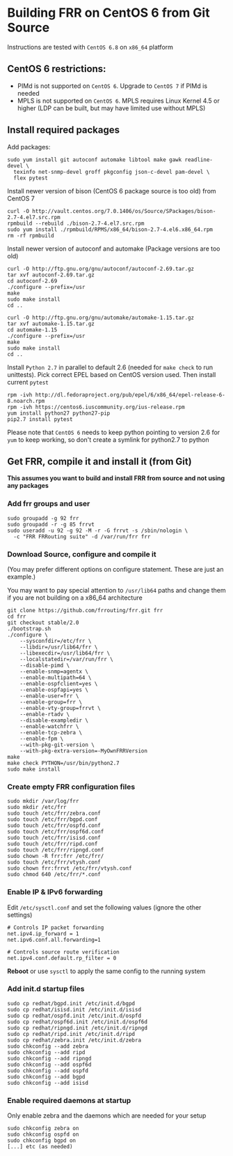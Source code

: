 Building FRR on CentOS 6 from Git Source
========================================

Instructions are tested with `CentOS 6.8` on `x86_64` platform

CentOS 6 restrictions:
----------------------

- PIMd is not supported on `CentOS 6`. Upgrade to `CentOS 7` if PIMd is 
  needed
- MPLS is not supported on `CentOS 6`. MPLS requires Linux Kernel 4.5 or 
  higher (LDP can be built, but may have limited use without MPLS)

Install required packages
-------------------------

Add packages:

    sudo yum install git autoconf automake libtool make gawk readline-devel \
      texinfo net-snmp-devel groff pkgconfig json-c-devel pam-devel \
      flex pytest

Install newer version of bison (CentOS 6 package source is too old) from 
CentOS 7

    curl -O http://vault.centos.org/7.0.1406/os/Source/SPackages/bison-2.7-4.el7.src.rpm
    rpmbuild --rebuild ./bison-2.7-4.el7.src.rpm
    sudo yum install ./rpmbuild/RPMS/x86_64/bison-2.7-4.el6.x86_64.rpm
    rm -rf rpmbuild

Install newer version of autoconf and automake (Package versions are too old)

    curl -O http://ftp.gnu.org/gnu/autoconf/autoconf-2.69.tar.gz
    tar xvf autoconf-2.69.tar.gz
    cd autoconf-2.69
    ./configure --prefix=/usr
    make
    sudo make install
    cd ..
    
    curl -O http://ftp.gnu.org/gnu/automake/automake-1.15.tar.gz
    tar xvf automake-1.15.tar.gz
    cd automake-1.15
    ./configure --prefix=/usr
    make
    sudo make install
    cd ..

Install `Python 2.7` in parallel to default 2.6 (needed for `make check` to 
run unittests). 
Pick correct EPEL based on CentOS version used. Then install current `pytest`

    rpm -ivh http://dl.fedoraproject.org/pub/epel/6/x86_64/epel-release-6-8.noarch.rpm
    rpm -ivh https://centos6.iuscommunity.org/ius-release.rpm
    yum install python27 python27-pip
    pip2.7 install pytest

Please note that `CentOS 6` needs to keep python pointing to version 2.6 
for `yum` to keep working, so don't create a symlink for python2.7 to python
    
Get FRR, compile it and install it (from Git)
---------------------------------------------

**This assumes you want to build and install FRR from source and not using 
any packages**

### Add frr groups and user

    sudo groupadd -g 92 frr
    sudo groupadd -r -g 85 frrvt
    sudo useradd -u 92 -g 92 -M -r -G frrvt -s /sbin/nologin \
      -c "FRR FRRouting suite" -d /var/run/frr frr

### Download Source, configure and compile it
(You may prefer different options on configure statement. These are just 
an example.)

You may want to pay special attention to `/usr/lib64` paths and change 
them if you are not building on a x86_64 architecture

    git clone https://github.com/frrouting/frr.git frr
    cd frr
    git checkout stable/2.0
    ./bootstrap.sh
    ./configure \
        --sysconfdir=/etc/frr \
        --libdir=/usr/lib64/frr \
        --libexecdir=/usr/lib64/frr \
        --localstatedir=/var/run/frr \
        --disable-pimd \
        --enable-snmp=agentx \
        --enable-multipath=64 \
        --enable-ospfclient=yes \
        --enable-ospfapi=yes \
        --enable-user=frr \
        --enable-group=frr \
        --enable-vty-group=frrvt \
        --enable-rtadv \
        --disable-exampledir \
        --enable-watchfrr \
        --enable-tcp-zebra \
        --enable-fpm \
        --with-pkg-git-version \
        --with-pkg-extra-version=-MyOwnFRRVersion   
    make
    make check PYTHON=/usr/bin/python2.7
    sudo make install

### Create empty FRR configuration files
    sudo mkdir /var/log/frr
    sudo mkdir /etc/frr
    sudo touch /etc/frr/zebra.conf
    sudo touch /etc/frr/bgpd.conf
    sudo touch /etc/frr/ospfd.conf
    sudo touch /etc/frr/ospf6d.conf
    sudo touch /etc/frr/isisd.conf
    sudo touch /etc/frr/ripd.conf
    sudo touch /etc/frr/ripngd.conf
    sudo chown -R frr:frr /etc/frr/
    sudo touch /etc/frr/vtysh.conf
    sudo chown frr:frrvt /etc/frr/vtysh.conf
    sudo chmod 640 /etc/frr/*.conf

### Enable IP & IPv6 forwarding

Edit `/etc/sysctl.conf` and set the following values (ignore the other 
settings)

    # Controls IP packet forwarding
    net.ipv4.ip_forward = 1
    net.ipv6.conf.all.forwarding=1

    # Controls source route verification
    net.ipv4.conf.default.rp_filter = 0

**Reboot** or use `sysctl` to apply the same config to the running system

### Add init.d startup files
    sudo cp redhat/bgpd.init /etc/init.d/bgpd
    sudo cp redhat/isisd.init /etc/init.d/isisd
    sudo cp redhat/ospfd.init /etc/init.d/ospfd
    sudo cp redhat/ospf6d.init /etc/init.d/ospf6d
    sudo cp redhat/ripngd.init /etc/init.d/ripngd
    sudo cp redhat/ripd.init /etc/init.d/ripd
    sudo cp redhat/zebra.init /etc/init.d/zebra
    sudo chkconfig --add zebra 
    sudo chkconfig --add ripd
    sudo chkconfig --add ripngd
    sudo chkconfig --add ospf6d
    sudo chkconfig --add ospfd
    sudo chkconfig --add bgpd
    sudo chkconfig --add isisd

### Enable required daemons at startup
Only enable zebra and the daemons which are needed for your setup

    sudo chkconfig zebra on
    sudo chkconfig ospfd on
    sudo chkconfig bgpd on
    [...] etc (as needed)
